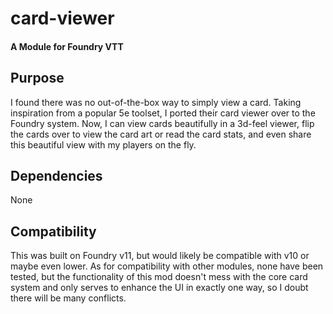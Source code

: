 # card-viewer
#### A Module for Foundry VTT

## Purpose
I found there was no out-of-the-box way to simply view a card.  Taking inspiration from a popular 5e toolset, I ported their card viewer over to the Foundry system.  Now, I can view cards beautifully in a 3d-feel viewer, flip the cards over to view the card art or read the card stats, and even share this beautiful view with my players on the fly.

## Dependencies
None

## Compatibility
This was built on Foundry v11, but would likely be compatible with v10 or maybe even lower.  As for compatibility with other modules, none have been tested, but the functionality of this mod doesn't mess with the core card system and only serves to enhance the UI in exactly one way, so I doubt there will be many conflicts.